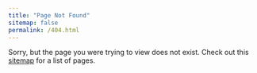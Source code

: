 ```yaml
---
title: "Page Not Found"
sitemap: false
permalink: /404.html
---
```


Sorry, but the page you were trying to view does not exist. Check out this [sitemap](https://leochen21.github.io/LeoC.github.io/sitemap/ "Sitemap") for a list of pages.

